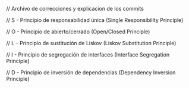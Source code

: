 // Archivo de correcciones y explicacion de los commits

// S - Principio de responsabilidad única (Single Responsibility Principle)

// O - Principio de abierto/cerrado (Open/Closed Principle)

// L - Principio de sustitución de Liskov (Liskov Substitution Principle)

// I - Principio de segregación de interfaces (Interface Segregation Principle)

// D - Principio de inversión de dependencias (Dependency Inversion Principle)